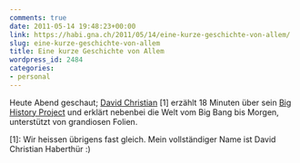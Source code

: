 ```yaml
---
comments: true
date: 2011-05-14 19:48:23+00:00
link: https://habi.gna.ch/2011/05/14/eine-kurze-geschichte-von-allem/
slug: eine-kurze-geschichte-von-allem
title: Eine kurze Geschichte von Allem
wordpress_id: 2484
categories:
- personal
---
```


Heute Abend geschaut; [David Christian](http://www.ted.com/speakers/david_christian.html) [1] erzählt 18 Minuten über sein [Big History Project](http://www.bighistoryproject.com/) und erklärt nebenbei die Welt vom Big Bang bis Morgen, unterstützt von grandiosen Folien.



[1]: Wir heissen übrigens fast gleich. Mein vollständiger Name ist David Christian Haberthür :)
